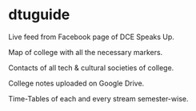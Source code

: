 # dtuguide

Live feed from Facebook page of DCE Speaks Up.

Map of college with all the necessary markers.

Contacts of all tech & cultural societies of college.

College notes uploaded on Google Drive.

Time-Tables of each and every stream semester-wise.

